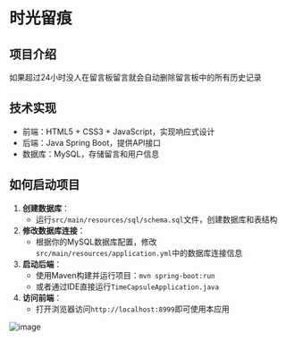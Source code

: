 # 时光留痕

## 项目介绍
如果超过24小时没人在留言板留言就会自动删除留言板中的所有历史记录

## 技术实现
- 前端：HTML5 + CSS3 + JavaScript，实现响应式设计
- 后端：Java Spring Boot，提供API接口
- 数据库：MySQL，存储留言和用户信息

## 如何启动项目
1. **创建数据库**：
   - 运行`src/main/resources/sql/schema.sql`文件，创建数据库和表结构
2. **修改数据库连接**：
   - 根据你的MySQL数据库配置，修改`src/main/resources/application.yml`中的数据库连接信息
3. **启动后端**：
   - 使用Maven构建并运行项目：`mvn spring-boot:run`
   - 或者通过IDE直接运行`TimeCapsuleApplication.java`
4. **访问前端**：
   - 打开浏览器访问`http://localhost:8999`即可使用本应用

![image](https://github.com/user-attachments/assets/3027f4a0-7398-4744-9963-dc6d040b7e80)

